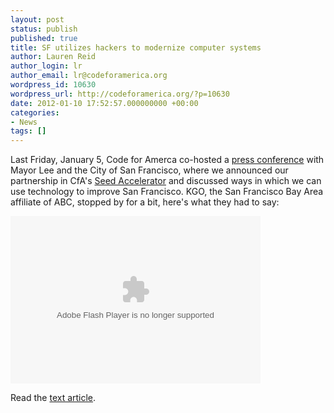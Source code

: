 ```yaml
---
layout: post
status: publish
published: true
title: SF utilizes hackers to modernize computer systems
author: Lauren Reid
author_login: lr
author_email: lr@codeforamerica.org
wordpress_id: 10630
wordpress_url: http://codeforamerica.org/?p=10630
date: 2012-01-10 17:52:57.000000000 +00:00
categories:
- News
tags: []
---
```

Last Friday, January 5, Code for Amerca co-hosted a <a href="http://codeforamerica.org/2012/01/06/in-partnership/" target="_blank">press conference</a> with Mayor Lee and the City of San Francisco, where we announced our partnership in CfA's <a href="http://codeforamerica.org/2012/01/05/opportunity-build-run-the-cfa-accelerator/" target="_blank">Seed Accelerator</a> and discussed ways in which we can use technology to improve San Francisco. KGO, the San Francisco Bay Area affiliate of ABC, stopped by for a bit, here's what they had to say:

<object id="otvPlayer" width="400" height="268" classid="clsid:d27cdb6e-ae6d-11cf-96b8-444553540000" codebase="http://download.macromedia.com/pub/shockwave/cabs/flash/swflash.cab#version=6,0,40,0"><param name="allowScriptAccess" value="always" /><param name="allowNetworking" value="all" /><param name="allowFullScreen" value="true" /><param name="src" value="http://cdn.abclocal.go.com/static/flash/embeddedPlayer/swf/otvEmLoader.swf?version=&amp;station=kgo&amp;section=&amp;mediaId=8494080&amp;cdnRoot=http://cdn.abclocal.go.com&amp;webRoot=http://abclocal.go.com&amp;configPath=/util/&amp;site=" /><param name="allowscriptaccess" value="always" /><param name="allownetworking" value="all" /><param name="allowfullscreen" value="true" /><embed id="otvPlayer" width="400" height="268" type="application/x-shockwave-flash" src="http://cdn.abclocal.go.com/static/flash/embeddedPlayer/swf/otvEmLoader.swf?version=&amp;station=kgo&amp;section=&amp;mediaId=8494080&amp;cdnRoot=http://cdn.abclocal.go.com&amp;webRoot=http://abclocal.go.com&amp;configPath=/util/&amp;site=" allowScriptAccess="always" allowNetworking="all" allowFullScreen="true" allowscriptaccess="always" allownetworking="all" allowfullscreen="true" /></object>

Read the <a href="http://abclocal.go.com/kgo/story?section=news/local/san_francisco&amp;id=8494083" target="_blank">text article</a>.
